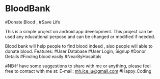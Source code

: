 # BloodBank
#Donate Blood , #Save Life

This is a simple project on android app development. This project can be used any educational perpose and can be changed or modified if needed. 

Blood bank will help people to find blood indeed , also people will able to donate blood.
Features:
       #User Database
       #User Login, Signup
       #Donor Details
       #Finding blood easily
       #NearByHospitals

#NB:If have some suggestions to share with me or anything, please feel free to contact with me at: 
       E-mail: mh.ice.iu@gmail.com
#Happy_Coding
